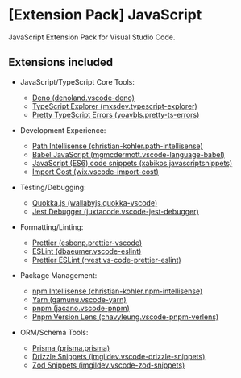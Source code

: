 # [Extension Pack] JavaScript

JavaScript Extension Pack for Visual Studio Code.

## Extensions included

- JavaScript/TypeScript Core Tools:
  - [Deno (denoland.vscode-deno)](https://marketplace.visualstudio.com/items?itemName=denoland.vscode-deno)
  - [TypeScript Explorer (mxsdev.typescript-explorer)](https://marketplace.visualstudio.com/items?itemName=mxsdev.typescript-explorer)
  - [Pretty TypeScript Errors (yoavbls.pretty-ts-errors)](https://marketplace.visualstudio.com/items?itemName=yoavbls.pretty-ts-errors)

- Development Experience:
  - [Path Intellisense (christian-kohler.path-intellisense)](https://marketplace.visualstudio.com/items?itemName=christian-kohler.path-intellisense)
  - [Babel JavaScript (mgmcdermott.vscode-language-babel)](https://marketplace.visualstudio.com/items?itemName=mgmcdermott.vscode-language-babel)
  - [JavaScript (ES6) code snippets (xabikos.javascriptsnippets)](https://marketplace.visualstudio.com/items?itemName=xabikos.javascriptsnippets)
  - [Import Cost (wix.vscode-import-cost)](https://marketplace.visualstudio.com/items?itemName=wix.vscode-import-cost)

- Testing/Debugging:
  - [Quokka.js (wallabyjs.quokka-vscode)](https://marketplace.visualstudio.com/items?itemName=wallabyjs.quokka-vscode)
  - [Jest Debugger (juxtacode.vscode-jest-debugger)](https://marketplace.visualstudio.com/items?itemName=juxtacode.vscode-jest-debugger)

- Formatting/Linting:
  - [Prettier (esbenp.prettier-vscode)](https://marketplace.visualstudio.com/items?itemName=esbenp.prettier-vscode)
  - [ESLint (dbaeumer.vscode-eslint)](https://marketplace.visualstudio.com/items?itemName=dbaeumer.vscode-eslint)
  - [Prettier ESLint (rvest.vs-code-prettier-eslint)](https://marketplace.visualstudio.com/items?itemName=rvest.vs-code-prettier-eslint)

- Package Management:
  - [npm Intellisense (christian-kohler.npm-intellisense)](https://marketplace.visualstudio.com/items?itemName=christian-kohler.npm-intellisense)
  - [Yarn (gamunu.vscode-yarn)](https://marketplace.visualstudio.com/items?itemName=gamunu.vscode-yarn)
  - [pnpm (jacano.vscode-pnpm)](https://marketplace.visualstudio.com/items?itemName=jacano.vscode-pnpm)
  - [Pnpm Version Lens (chavyleung.vscode-pnpm-verlens)](https://marketplace.visualstudio.com/items?itemName=chavyleung.vscode-pnpm-verlens)

- ORM/Schema Tools:
  - [Prisma (prisma.prisma)](https://marketplace.visualstudio.com/items?itemName=prisma.prisma)
  - [Drizzle Snippets (imgildev.vscode-drizzle-snippets)](https://marketplace.visualstudio.com/items?itemName=imgildev.vscode-drizzle-snippets)
  - [Zod Snippets (imgildev.vscode-zod-snippets)](https://marketplace.visualstudio.com/items?itemName=imgildev.vscode-zod-snippets)
